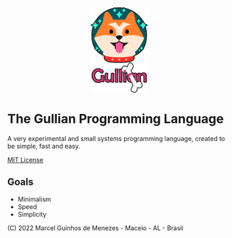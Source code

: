 <div align="center"><img src="logo.png"></div>

# The Gullian Programming Language
A very experimental and small systems programming language, created to be simple, fast and easy.

[MIT License](./LICENSE)


## Goals
* Minimalism
* Speed
* Simplicity


(C) 2022 Marcel Guinhos de Menezes - Maceio - AL - Brasil